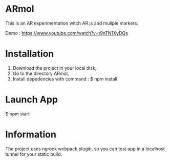 # ARmol
This is an AR experimentation witch AR.js and muliple markers.

Demo : https://www.youtube.com/watch?v=t9nTN1XyDQs

# Installation
1. Download the project in your local disk,
2. Go to the directory ARmol,
3. Install depedencies with command : $ npm install

# Launch App
$ npm start

# Information
The project uses ngrock webpack plugin, so you can test app in a localhost tunnel for your static build.


